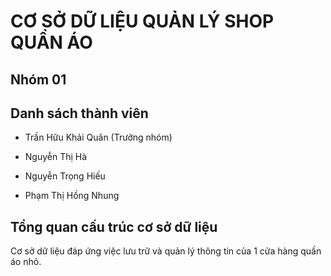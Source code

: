 # CƠ SỞ DỮ LIỆU QUẢN LÝ SHOP QUẦN ÁO

## Nhóm 01

## Danh sách thành viên

- Trần Hữu Khải Quân (Trưởng nhóm)

- Nguyễn Thị Hà

- Nguyễn Trọng Hiếu

- Phạm Thị Hồng Nhung

## Tổng quan cấu trúc cơ sở dữ liệu

Cơ sở dữ liệu đáp ứng việc lưu trữ và quản lý thông tin của 1 cửa hàng quần áo nhỏ.
